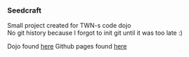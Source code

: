### Seedcraft

Small project created for TWN-s code dojo  
No git history because I forgot to init git until it was too late :)

Dojo found [here](https://github.com/priitpu/code-dojo)
Github pages found [here](https://mvaik.github.io/Seedcraft/)
